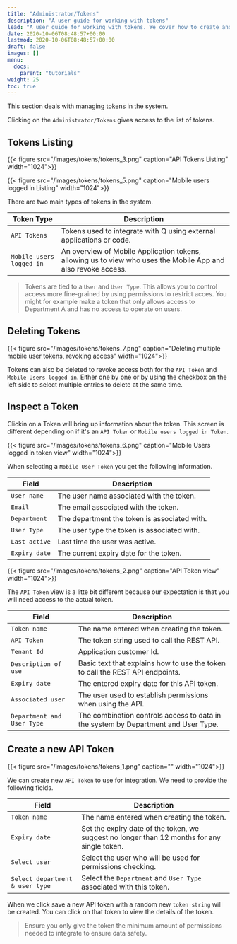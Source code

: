 ```yaml
---
title: "Administrator/Tokens"
description: "A user guide for working with tokens"
lead: "A user guide for working with tokens. We cover how to create and modify tokens."
date: 2020-10-06T08:48:57+00:00
lastmod: 2020-10-06T08:48:57+00:00
draft: false
images: []
menu:
  docs:
    parent: "tutorials"
weight: 25
toc: true
---
```

This section deals with managing tokens in the system.

Clicking on the `Administrator/Tokens` gives access to the list of tokens.

## Tokens Listing

{{< figure src="/images/tokens/tokens_3.png" caption="API Tokens Listing" width="1024">}}

{{< figure src="/images/tokens/tokens_5.png" caption="Mobile users logged in Listing" width="1024">}}

There are two main types of tokens in the system.

| Token Type | Description | 
| --- | --- |
| `API Tokens` | Tokens used to integrate with Q using external applications or code. |
| `Mobile users logged in` | An overview of Mobile Application tokens, allowing us to view who uses the Mobile App and also revoke access. |

> Tokens are tied to a `User` and `User Type`. This allows you to control access more fine-grained by using permissions to restrict acces. You might for example make a token that only allows access to Department A and has no access to operate on users.

## Deleting Tokens

{{< figure src="/images/tokens/tokens_7.png" caption="Deleting multiple mobile user tokens, revoking access" width="1024">}}

Tokens can also be deleted to revoke access both for the `API Token` and `Mobile Users logged in`. Either one by one or by using the checkbox on the left side to select multiple entries to delete at the same time.

## Inspect a Token

Clickin on a Token will bring up information about the token. This screen is different depending on if it's an `API Token` or `Mobile users logged in Token`.

{{< figure src="/images/tokens/tokens_6.png" caption="Mobile Users logged in token view" width="1024">}}

When selecting a `Mobile User Token` you get the following information.

| Field | Description |
| --- | --- |
| `User name` | The user name associated with the token. |
| `Email` | The email associated with the token. |
| `Department` | The department the token is associated with. |
| `User Type` | The user type the token is associated with. |
| `Last active` | Last time the user was active. |
| `Expiry date` | The current expiry date for the token. |

{{< figure src="/images/tokens/tokens_2.png" caption="API Token view" width="1024">}}

The `API Token` view is a litte bit different because our expectation is that you will need access to the actual token.

| Field | Description |
| --- | --- |
| `Token name` | The name entered when creating the token. |
| `API Token` | The token string used to call the REST API. |
| `Tenant Id` | Application customer Id. |
| `Description of use` | Basic text that explains how to use the token to call the REST API endpoints. |
| `Expiry date` | The entered expiry date for this API token. |
| `Associated user` | The user used to establish permissions when using the API. |
| `Department and User Type` | The combination controls access to data in the system by Department and User Type. |

## Create a new API Token

{{< figure src="/images/tokens/tokens_1.png" caption="" width="1024">}}

We can create new `API Token` to use for integration. We need to provide the following fields.

| Field | Description |
| --- | --- |
| `Token name` | The name entered when creating the token. |
| `Expiry date` | Set the expiry date of the token, we suggest no longer than 12 months for any single token. |
| `Select user` | Select the user who will be used for permissions checking. |
| `Select department & user type` | Select the `Department` and `User Type` associated with this token. |

When we click save a new API token with a random new `token string` will be created. You can click on that token to view the details of the token.

> Ensure you only give the token the minimum amount of permissions needed to integrate to ensure data safety.
